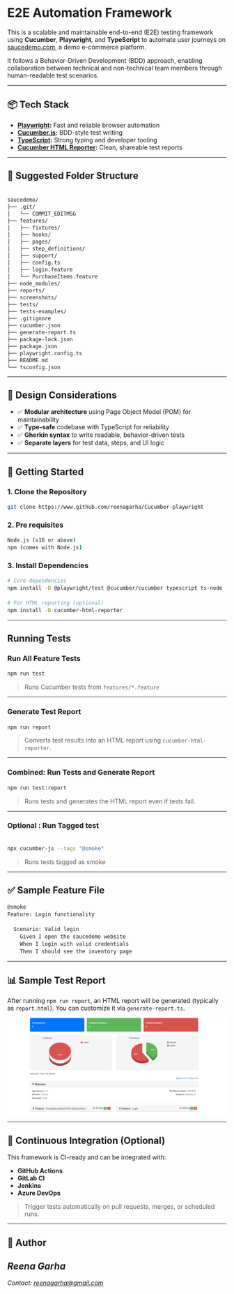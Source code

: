 



# E2E Automation Framework

This is a scalable and maintainable end-to-end (E2E) testing framework using **Cucumber**, **Playwright**, and **TypeScript** to automate user journeys on [saucedemo.com](https://www.saucedemo.com), a demo e-commerce platform.

It follows a Behavior-Driven Development (BDD) approach, enabling collaboration between technical and non-technical team members through human-readable test scenarios.

---

## 📦 Tech Stack

- **[Playwright](https://playwright.dev/):** Fast and reliable browser automation
- **[Cucumber.js](https://github.com/cucumber/cucumber-js):** BDD-style test writing
- **[TypeScript](https://www.typescriptlang.org/):** Strong typing and developer tooling
- **[Cucumber HTML Reporter](https://www.npmjs.com/package/cucumber-html-reporter):** Clean, shareable test reports

---

## 📁 Suggested Folder Structure

```

saucedemo/  
├── .git/  
│   └── COMMIT_EDITMSG  
├── features/  
│   ├── fixtures/  
│   ├── hooks/  
│   ├── pages/  
│   ├── step_definitions/  
│   ├── support/  
│   ├── config.ts  
│   ├── login.feature  
│   └── PurchaseItems.feature  
├── node_modules/  
├── reports/  
├── screenshots/  
├── tests/  
├── tests-examples/  
├── .gitignore  
├── cucumber.json  
├── generate-report.ts  
├── package-lock.json  
├── package.json  
├── playwright.config.ts  
├── README.md  
└── tsconfig.json

````

---

## 🧠 Design Considerations

- ✅ **Modular architecture** using Page Object Model (POM) for maintainability
- ✅ **Type-safe** codebase with TypeScript for reliability
- ✅ **Gherkin syntax** to write readable, behavior-driven tests
- ✅ **Separate layers** for test data, steps, and UI logic

---

## 🚀 Getting Started

### 1. Clone the Repository

```bash
git clone https://www.github.com/reenagarha/Cucumber-playwright

````
### 2. Pre requisites
```bash
Node.js (v16 or above)
npm (comes with Node.js)

````
### 3. Install Dependencies

```bash
# Core dependencies
npm install -D @playwright/test @cucumber/cucumber typescript ts-node

# For HTML reporting (optional)
npm install -D cucumber-html-reporter


```

---

##  Running Tests

### Run All Feature Tests

```bash
npm run test
```

> Runs Cucumber tests from `features/*.feature`

---

### Generate Test Report

```bash
npm run report
```

> Converts test results into an HTML report using `cucumber-html-reporter`.

---

### Combined: Run Tests and Generate Report

```bash
npm run test:report
```

> Runs tests and generates the HTML report even if tests fail.

---

 ### Optional :  Run Tagged test
``` bash

npx cucumber-js --tags "@smoke" 

```
> Runs tests tagged as smoke

---

## ✅ Sample Feature File

```bash
@smoke
Feature: Login functionality

  Scenario: Valid login
    Given I open the saucedemo website
    When I login with valid credentials
    Then I should see the inventory page
```

---

## 📊 Sample Test Report

After running `npm run report`, an HTML report will be generated (typically as `report.html`).
You can customize it via `generate-report.ts`.

![Sample Report](./screenshots/saucedemo-e2e-report.png)



---

## 🔁 Continuous Integration (Optional)

This framework is CI-ready and can be integrated with:

* **GitHub Actions**
* **GitLab CI**
* **Jenkins**
* **Azure DevOps**

> Trigger tests automatically on pull requests, merges, or scheduled runs.

---







## 👤 Author

*Reena Garha*
-------
*Contact: [reenagarha@gmail.com](mailto:reenagarha@gmail.com)*
